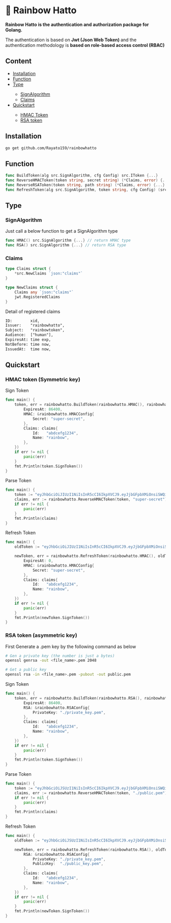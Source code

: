 <h1>🌈 Rainbow Hatto</h1>

<strong>Rainbow Hatto is the <strong>authentication</strong> and <strong>authorization</strong> package for Golang.</strong>

<p>The authentication is based on <strong>Jwt (Json Web Token) </strong> and the authentication methodology is <strong>based on role-based access control (RBAC)</strong></p>

<h2>Content</h2>
<ul>
    <li><a href="#intstallation">Installation</a></li>
    <li><a href="#function">Function</a></li>
    <li><a href="#type">Type</a></li>
    <ul>
        <li><a href="#signalgorithm">SignAlgorithm</a></li>
        <li><a href="#claims">Claims</a></li>
    </ul>
    <li><a href="#quickstart">Quickstart</a></li>
    <ul>
        <li><a href="#hmac">HMAC Token</a></li>
        <li><a href="#rsa">RSA token</a></li>
    </ul>
</ul>

<h2 id="intstallation">Installation</h2>

```bash
go get github.com/Rayato159/rainbowhatto
```

<h2 id="function">Function</h2>

```go
func BuildToken(alg src.SignAlgorithm, cfg Config) src.IToken {...}
func ReverseHMACToken(token string, secret string) (*Claims, error) {...}
func ReverseRSAToken(token string, path string) (*Claims, error) {...}
func RefreshToken(alg src.SignAlgorithm, token string, cfg Config) (src.IToken, error) {...}
```

<h2 id="type">Type</h2>

<h3 id="signalgorithm">SignAlgorithm</h3>
<p>Just call a below function to get a SignAlgorithm type</p>

```go
func HMAC() src.SignAlgorithm {...} // return HMAC type
func RSA() src.SignAlgorithm {...} // return RSA type
```

<h3 id="claims">Claims</h3>

```go
type Claims struct {
	*src.NewClaims `json:"claims"`
}

type NewClaims struct {
	Claims any `json:"claims"`
	jwt.RegisteredClaims
}
```

Detail of registered claims
```txt
ID:        xid,
Issuer:    "rainbowhatto",
Subject:   "rainbowtoken",
Audience:  ["human"],
ExpiresAt: time exp,
NotBefore: time now,
IssuedAt:  time now,
```

<h2 id="quickstart">Quickstart</h2>

<h3 id="hmac">HMAC token (Symmetric key)</h3>

<p>Sign Token</p>

```go
func main() {
	token, err = rainbowhatto.BuildToken(rainbowhatto.HMAC(), rainbowhatto.Config{
		ExpiresAt: 86400,
		HMAC: &rainbowhatto.HMACConfig{
			Secret: "super-secret",
		},
		Claims: claims{
			Id:   "abdcefg1234",
			Name: "rainbow",
		},
	})
	if err != nil {
		panic(err)
	}
	fmt.Println(token.SignToken())
}
```

<p>Parse Token</p>

```go
func main() {
    token := "eyJhbGciOiJIUzI1NiIsInR5cCI6IkpXVCJ9.eyJjbGFpbXMiOnsiSWQiOiJhYmRjZWZnMTIzNCIsIk5hbWUiOiJyYWluYm93In0sImlzcyI6InJhaW5ib3doYXR0byIsInN1YiI6InJhaW5ib3d0b2tlbiIsImF1ZCI6WyJodW1hbiJdLCJleHAiOjE2NzY4MjcxMzIsIm5iZiI6MTY3Njc0MDczMiwiaWF0IjoxNjc2NzQwNzMyLCJqdGkiOiJjZm9nZ3Y2bmRyYzBibjRyOGQ4MCJ9.lzBu_zRgtc0oTqkZyjatJu7u8PGeBXALcICdTf7zUcs"
    claims, err := rainbowhatto.ReverseHMACToken(token, "super-secret")
    if err != nil {
        panic(err)
    }
    fmt.Println(claims)
}
```

<p>Refresh Token</p>

```go
func main() {
    oldToken := "eyJhbGciOiJIUzI1NiIsInR5cCI6IkpXVCJ9.eyJjbGFpbXMiOnsiSWQiOiJhYmRjZWZnMTIzNCIsIk5hbWUiOiJyYWluYm93In0sImlzcyI6InJhaW5ib3doYXR0byIsInN1YiI6InJhaW5ib3d0b2tlbiIsImF1ZCI6WyJodW1hbiJdLCJleHAiOjE2NzY4MjcxMzIsIm5iZiI6MTY3Njc0MDczMiwiaWF0IjoxNjc2NzQwNzMyLCJqdGkiOiJjZm9nZ3Y2bmRyYzBibjRyOGQ4MCJ9.lzBu_zRgtc0oTqkZyjatJu7u8PGeBXALcICdTf7zUcs"

    newToken, err = rainbowhatto.RefreshToken(rainbowhatto.HMAC(), oldToken, rainbowhatto.Config{
		ExpiresAt: 0,
		HMAC: &rainbowhatto.HMACConfig{
			Secret: "super-secret",
		},
		Claims: claims{
			Id:   "abdcefg1234",
			Name: "rainbow",
		},
	})
	if err != nil {
		panic(err)
	}
	fmt.Println(newToken.SignToken())
}
```

<h3 id="rsa">RSA token (asymmetric key)</h3>

<p>First Generate a .pem key by the following command as below</p>

```bash
# Gen a private key (the number is just a bytes)
openssl genrsa -out <file_name>.pem 2048

# Get a public key
openssl rsa -in <file_name>.pem -pubout -out public.pem
```

<p>Sign Token</p>

```go
func main() {
	token, err = rainbowhatto.BuildToken(rainbowhatto.RSA(), rainbowhatto.Config{
		ExpiresAt: 86400,
		RSA: &rainbowhatto.RSAConfig{
			PrivateKey: "./private_key.pem",
		},
		Claims: claims{
			Id:   "abdcefg1234",
			Name: "rainbow",
		},
	})
	if err != nil {
		panic(err)
	}
	fmt.Println(token.SignToken())
}
```

<p>Parse Token</p>

```go
func main() {
    token := "eyJhbGciOiJSUzI1NiIsInR5cCI6IkpXVCJ9.eyJjbGFpbXMiOnsiSWQiOiJhYmRjZWZnMTIzNCIsIk5hbWUiOiJyYWluYm93In0sImlzcyI6InJhaW5ib3doYXR0byIsInN1YiI6InJhaW5ib3d0b2tlbiIsImF1ZCI6WyJodW1hbiJdLCJleHAiOjE2NzY4MjcxNTIsIm5iZiI6MTY3Njc0MDc1MiwiaWF0IjoxNjc2NzQwNzUyLCJqdGkiOiJjZm9naDQ2bmRyYzRwODc0MHBjZyJ9.NSB3DoBjw4XNkiB8_Cnw29qioVp1Y9nRBj5To-k-_yldx74hquGEvni7ZyHio_eAoPRAbi8EdZNNtLyt0wSl3bLvzgsl4b5fvHnVfcp55i9lyUH0odDHnNXq7fWOcNqH4QaMVF2LcJ66AffjDgiePbR7ob8YyovgMDYjU4x73wkyrzNqAJBugbjgBX9g1wd-aGo9N1i0sYas6YBMRbQAhl4XrtVpZj-YQkHePYYrU6Xt6DiE5vhtAuiDRqD4B9gXOStHV6VtLVnjAFJSFidYAXjV0GKzdaOl84yddNL2ZSwFf6JcD4AJ7AGuIlXmA7EC5yC5pwKjVNcFopVZjUKjyA"
    claims, err := rainbowhatto.ReverseHMACToken(token, "./public.pem") // Public key path
    if err != nil {
        panic(err)
    }
    fmt.Println(claims)
}
```

<p>Refresh Token</p>

```go
func main() {
    oldToken := "eyJhbGciOiJSUzI1NiIsInR5cCI6IkpXVCJ9.eyJjbGFpbXMiOnsiSWQiOiJhYmRjZWZnMTIzNCIsIk5hbWUiOiJyYWluYm93In0sImlzcyI6InJhaW5ib3doYXR0byIsInN1YiI6InJhaW5ib3d0b2tlbiIsImF1ZCI6WyJodW1hbiJdLCJleHAiOjE2NzY4MjcxNTIsIm5iZiI6MTY3Njc0MDc1MiwiaWF0IjoxNjc2NzQwNzUyLCJqdGkiOiJjZm9naDQ2bmRyYzRwODc0MHBjZyJ9.NSB3DoBjw4XNkiB8_Cnw29qioVp1Y9nRBj5To-k-_yldx74hquGEvni7ZyHio_eAoPRAbi8EdZNNtLyt0wSl3bLvzgsl4b5fvHnVfcp55i9lyUH0odDHnNXq7fWOcNqH4QaMVF2LcJ66AffjDgiePbR7ob8YyovgMDYjU4x73wkyrzNqAJBugbjgBX9g1wd-aGo9N1i0sYas6YBMRbQAhl4XrtVpZj-YQkHePYYrU6Xt6DiE5vhtAuiDRqD4B9gXOStHV6VtLVnjAFJSFidYAXjV0GKzdaOl84yddNL2ZSwFf6JcD4AJ7AGuIlXmA7EC5yC5pwKjVNcFopVZjUKjyA"

    newToken, err = rainbowhatto.RefreshToken(rainbowhatto.RSA(), oldToken, rainbowhatto.Config{
		RSA: &rainbowhatto.RSAConfig{
			PrivateKey: "./private_key.pem",
			PublicKey:  "./public_key.pem",
		},
		Claims: claims{
			Id:   "abdcefg1234",
			Name: "rainbow",
		},
	})
	if err != nil {
		panic(err)
	}
	fmt.Println(newToken.SignToken())
}
```
